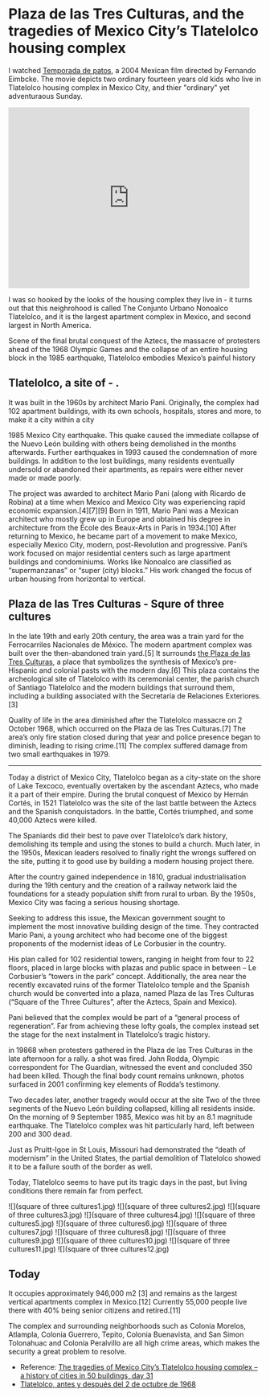 # Plaza de las Tres Culturas, and the tragedies of Mexico City’s Tlatelolco housing complex

I watched [Temporada de patos](https://en.wikipedia.org/wiki/Temporada_de_patos), a 2004 Mexican film directed by Fernando Eimbcke. The movie depicts two ordinary fourteen years old kids who live in Tlatelolco housing complex in Mexico City, and thier "ordinary" yet adventuraous Sunday.

<iframe width="480" height="360" src="https://www.youtube.com/embed/u9Z77P3eIYk" frameborder="0" allow="accelerometer; autoplay; encrypted-media; gyroscope; picture-in-picture" allowfullscreen></iframe>

I was so hooked by the looks of the housing complex they live in - it turns out that this neighrohood is called The Conjunto Urbano Nonoalco Tlatelolco, and it is the largest apartment complex in Mexico, and second largest in North America.

Scene of the final brutal conquest of the Aztecs, the massacre of protesters ahead of the 1968 Olympic Games and the collapse of an entire housing block in the 1985 earthquake, Tlatelolco embodies Mexico’s painful history

## Tlatelolco, a site of - .

It was built in the 1960s by architect Mario Pani. Originally, the complex had 102 apartment buildings, with its own schools, hospitals, stores and more, to make it a city within a city

1985 Mexico City earthquake. This quake caused the immediate collapse of the Nuevo León building with others being demolished in the months afterwards. Further earthquakes in 1993 caused the condemnation of more buildings. In addition to the lost buildings, many residents eventually undersold or abandoned their apartments, as repairs were either never made or made poorly.

The project was awarded to architect Mario Pani (along with Ricardo de Robina) at a time when Mexico and Mexico City was experiencing rapid economic expansion.[4][7][9] Born in 1911, Mario Pani was a Mexican architect who mostly grew up in Europe and obtained his degree in architecture from the École des Beaux-Arts in Paris in 1934.[10] After returning to Mexico, he became part of a movement to make Mexico, especially Mexico City, modern, post-Revolution and progressive. Pani’s work focused on major residential centers such as large apartment buildings and condominiums. Works like Nonoalco are classified as “supermanzanas” or “super (city) blocks.” His work changed the focus of urban housing from horizontal to vertical.

## Plaza de las Tres Culturas - Squre of three cultures

In the late 19th and early 20th century, the area was a train yard for the Ferrocarriles Nacionales de México. The modern apartment complex was built over the then-abandoned train yard.[5] It surrounds [the Plaza de las Tres Culturas](https://en.wikipedia.org/wiki/Plaza_de_las_Tres_Culturas), a place that symbolizes the synthesis of Mexico’s pre-Hispanic and colonial pasts with the modern day.[6] This plaza contains the archeological site of Tlatelolco with its ceremonial center, the parish church of Santiago Tlatelolco and the modern buildings that surround them, including a building associated with the Secretaría de Relaciones Exteriores.[3]

Quality of life in the area diminished after the Tlatelolco massacre on 2 October 1968, which occurred on the Plaza de las Tres Culturas.[7] The area’s only fire station closed during that year and police presence began to diminish, leading to rising crime.[11] The complex suffered damage from two small earthquakes in 1979.

---

Today a district of Mexico City, Tlatelolco began as a city-state on the shore of Lake Texcoco, eventually overtaken by the ascendant Aztecs, who made it a part of their empire. During the brutal conquest of Mexico by Hernán Cortés, in 1521 Tlatelolco was the site of the last battle between the Aztecs and the Spanish conquistadors. In the battle, Cortés triumphed, and some 40,000 Aztecs were killed.

The Spaniards did their best to pave over Tlatelolco’s dark history, demolishing its temple and using the stones to build a church. Much later, in the 1950s, Mexican leaders resolved to finally right the wrongs suffered on the site, putting it to good use by building a modern housing project there.

After the country gained independence in 1810, gradual industrialisation during the 19th century and the creation of a railway network laid the foundations for a steady population shift from rural to urban. By the 1950s, Mexico City was facing a serious housing shortage.

Seeking to address this issue, the Mexican government sought to implement the most innovative building design of the time. They contracted Mario Pani, a young architect who had become one of the biggest proponents of the modernist ideas of Le Corbusier in the country.

His plan called for 102 residential towers, ranging in height from four to 22 floors, placed in large blocks with plazas and public space in between – Le Corbusier’s “towers in the park” concept. Additionally, the area near the recently excavated ruins of the former Tlatelolco temple and the Spanish church would be converted into a plaza, named Plaza de las Tres Culturas (“Square of the Three Cultures”, after the Aztecs, Spain and Mexico).

Pani believed that the complex would be part of a “general process of regeneration”. Far from achieving these lofty goals, the complex instead set the stage for the next instalment in Tlatelolco’s tragic history.

in 19868
when protesters gathered in the Plaza de las Tres Culturas in the late afternoon for a rally. a shot was fired. John Rodda, Olympic correspondent for The Guardian, witnessed the event and concluded 350 had been killed. Though the final body count remains unknown, photos surfaced in 2001 confirming key elements of Rodda’s testimony.

Two decades later, another tragedy would occur at the site
Two of the three segments of the Nuevo León building collapsed, killing all residents inside. On the morning of 9 September 1985, Mexico was hit by an 8.1 magnitude earthquake. The Tlatelolco complex was hit particularly hard, left between 200 and 300 dead.

Just as Pruitt-Igoe in St Louis, Missouri had demonstrated the “death of modernism” in the United States, the partial demolition of Tlatelolco showed it to be a failure south of the border as well.

Today, Tlatelolco seems to have put its tragic days in the past, but living conditions there remain far from perfect.

![](square of three cultures1.jpg)
![](square of three cultures2.jpg)
![](square of three cultures3.jpg)
![](square of three cultures4.jpg)
![](square of three cultures5.jpg)
![](square of three cultures6.jpg)
![](square of three cultures7.jpg)
![](square of three cultures8.jpg)
![](square of three cultures9.jpg)
![](square of three cultures10.jpg)
![](square of three cultures11.jpg)
![](square of three cultures12.jpg)

## Today

It occupies approximately 946,000 m2 [3] and remains as the largest vertical apartments complex in Mexico.[12] Currently 55,000 people live there with 40% being senior citizens and retired.[11]

The complex and surrounding neighborhoods such as Colonia Morelos, Atlampla, Colonia Guerrero, Tepito, Colonia Buenavista, and San Simon Tolonahuac and Colonia Peralvillo are all high crime areas, which makes the security a great problem to resolve.

- Reference: [The tragedies of Mexico City’s Tlatelolco housing complex – a history of cities in 50 buildings, day 31](https://www.theguardian.com/cities/2015/may/07/mexico-city-tlatelolco-housing-complex-history-cities-50-buildings)
- [Tlatelolco, antes y después del 2 de octubre de 1968](https://www.yucatan.com.mx/mexico/tlatelolco-despues-del-2-octubre-1968)

